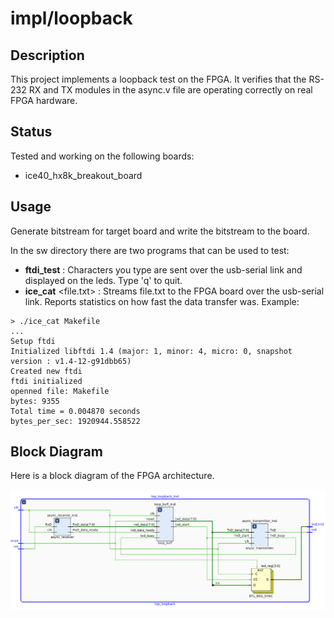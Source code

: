 # impl/loopback

## Description

This project implements a loopback test on the FPGA.
It verifies that the RS-232 RX and TX modules in the async.v file
are operating correctly on real FPGA hardware.

## Status

Tested and working on the following boards:
* ice40_hx8k_breakout_board

## Usage

Generate bitstream for target board and write the bitstream to the board.

In the sw directory there are two programs that can be used to test:
* __ftdi_test__ : Characters you type are sent over the usb-serial link
and displayed on the leds.  Type 'q' to quit.
* __ice_cat__ <file.txt> : Streams file.txt to the FPGA board over the
usb-serial link.  Reports statistics on how fast the data transfer was.
Example:

```
> ./ice_cat Makefile
...
Setup ftdi
Initialized libftdi 1.4 (major: 1, minor: 4, micro: 0, snapshot version : v1.4-12-g91dbb65)
Created new ftdi
ftdi initialized
openned file: Makefile
bytes: 9355
Total time = 0.004870 seconds
bytes_per_sec: 1920944.558522
```


## Block Diagram

Here is a block diagram of the FPGA architecture.

![FPGA_Architecture](images/loopback.png)


